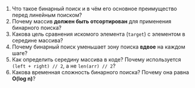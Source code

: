 1. Что такое бинарный поиск и в чём его основное преимущество перед линейным поиском?  
2. Почему массив **должен быть отсортирован** для применения бинарного поиска?  
3. Какова цель сравнения искомого элемента (`target`) с элементом в середине массива?  
4. Почему бинарный поиск уменьшает зону поиска **вдвое** на каждом шаге?  
5. Как определить середину массива в коде? Почему используется `(left + right) // 2`, а не `len(arr) // 2`?   
6. Какова временная сложность бинарного поиска? Почему она равна **O(log n)**?  